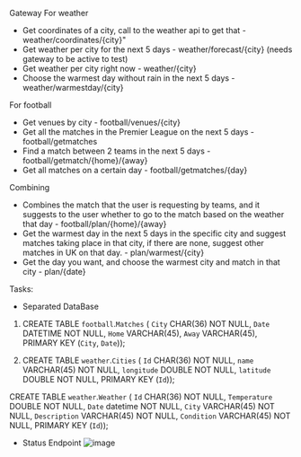Gateway
For weather 
- Get coordinates of a city, call to the weather api to get 			      that - weather/coordinates/{city}"
- Get weather per city for the next 5 days - weather/forecast/{city}  (needs gateway to be active to test)
- Get weather per city right now - weather/{city} 
- Choose the warmest day without rain in the next 5 days - weather/warmestday/{city}

For football
- Get venues by city - football/venues/{city}
- Get all the matches in the Premier League on the next 5 days - football/getmatches
- Find a match between 2 teams in the next 5 days - football/getmatch/{home}/{away} 
- Get all matches on a certain day - football/getmatches/{day}
  
Combining 
- Combines the match that the user is requesting by teams, and it suggests to the user whether to go to the match based on the weather that day - football/plan/{home}/{away}
- Get the warmest day in the next 5 days in the specific city and suggest matches taking place in that city, if there are none, suggest other matches in UK on that day. - plan/warmest/{city}
- Get the day you want, and choose the warmest city and match in that city - plan/{date}

Tasks:

- Separated DataBase

1. CREATE TABLE `football`.`Matches` (
  `City` CHAR(36) NOT NULL,
  `Date` DATETIME NOT NULL,
  `Home` VARCHAR(45),
  `Away` VARCHAR(45),
  PRIMARY KEY (`City`, `Date`));

2. CREATE TABLE `weather`.`Cities` (
  `Id` CHAR(36) NOT NULL,
  `name` VARCHAR(45) NOT NULL,
  `longitude` DOUBLE NOT NULL,
  `latitude` DOUBLE NOT NULL,
  PRIMARY KEY (`Id`));

CREATE TABLE `weather`.`Weather` (
  `Id` CHAR(36) NOT NULL,
  `Temperature` DOUBLE NOT NULL,
  `Date` datetime NOT NULL,
  `City` VARCHAR(45) NOT NULL,
  `Description` VARCHAR(45) NOT NULL,
  `Condition` VARCHAR(45) NOT NULL,
  PRIMARY KEY (`Id`));


  - Status Endpoint
![image](https://github.com/Catalin-Tin/Gateway/assets/91093455/3c722d69-eb4b-4139-bd31-c91fc6fc8876)

